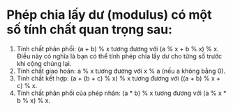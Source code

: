 # Phép chia lấy dư (modulus) có một số tính chất quan trọng sau:

1. Tính chất phân phối: (a + b) % x tương đương với (a % x + b % x) % x. Điều này có nghĩa là bạn có thể tính phép chia lấy dư cho từng số trước khi cộng chúng lại.
2. Tính chất giao hoán: a % x tương đương với x % a (nếu a không bằng 0).
3. Tính chất kết hợp: (a + (b + c) % x) % x tương đương với ((a + b) % x + c) % x.
4. Tính chất phân phối của phép nhân: (a * b) % x tương đương với (a % x * b % x) % x.

